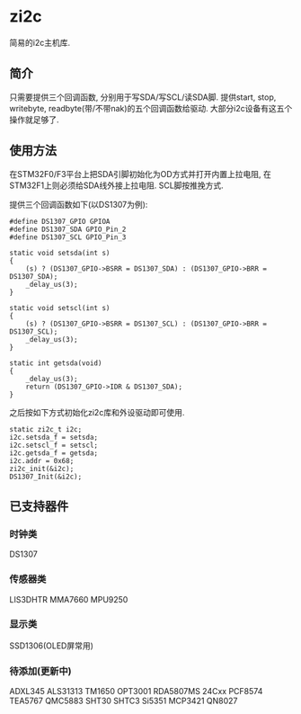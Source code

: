# zi2c

简易的i2c主机库.

## 简介

只需要提供三个回调函数, 分别用于写SDA/写SCL/读SDA脚. 提供start, stop, writebyte, readbyte(带/不带nak)的五个回调函数给驱动. 大部分i2c设备有这五个操作就足够了.

## 使用方法

在STM32F0/F3平台上把SDA引脚初始化为OD方式并打开内置上拉电阻,  在STM32F1上则必须给SDA线外接上拉电阻. SCL脚按推挽方式. 

提供三个回调函数如下(以DS1307为例):

    #define DS1307_GPIO GPIOA
    #define DS1307_SDA GPIO_Pin_2
    #define DS1307_SCL GPIO_Pin_3

    static void setsda(int s)
    {
        (s) ? (DS1307_GPIO->BSRR = DS1307_SDA) : (DS1307_GPIO->BRR = DS1307_SDA);
        _delay_us(3);
    }

    static void setscl(int s)
    {
        (s) ? (DS1307_GPIO->BSRR = DS1307_SCL) : (DS1307_GPIO->BRR = DS1307_SCL);
        _delay_us(3);
    }

    static int getsda(void)
    {
        _delay_us(3);
        return (DS1307_GPIO->IDR & DS1307_SDA);
    }

之后按如下方式初始化zi2c库和外设驱动即可使用.

    static zi2c_t i2c;
    i2c.setsda_f = setsda;
    i2c.setscl_f = setscl;
    i2c.getsda_f = getsda;
    i2c.addr = 0x68;
    zi2c_init(&i2c);
    DS1307_Init(&i2c);

## 已支持器件

### 时钟类

DS1307

### 传感器类

LIS3DHTR MMA7660 MPU9250

### 显示类

SSD1306(OLED屏常用)

### 待添加(更新中)

ADXL345 ALS31313 TM1650 OPT3001 RDA5807MS 24Cxx PCF8574 TEA5767 QMC5883 SHT30 SHTC3 Si5351 MCP3421 QN8027
